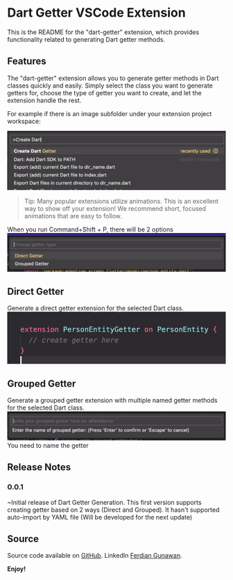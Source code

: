 # Dart Getter VSCode Extension

This is the README for the "dart-getter" extension, which provides functionality related to generating Dart getter methods.

## Features

The "dart-getter" extension allows you to generate getter methods in Dart classes quickly and easily. Simply select the class you want to generate getters for, choose the type of getter you want to create, and let the extension handle the rest.

For example if there is an image subfolder under your extension project workspace:

![Command Menu](./screenshots/main_menu.png)

> Tip: Many popular extensions utilize animations. This is an excellent way to show off your extension! We recommend short, focused animations that are easy to follow.


When you run Command+Shift + P, there will be 2 options
![Two Option Menus](./screenshots/two_option_menus.png)

## Direct Getter

Generate a direct getter extension for the selected Dart class.
![Direct Getter Example](./screenshots/direct_example.png)

## Grouped Getter

Generate a grouped getter extension with multiple named getter methods for the selected Dart class.
![Grouped naming textfield](./screenshots/grouped_naming_textfield.png)
You need to name the getter


## Release Notes

### 0.0.1

~Initial release of Dart Getter Generation.
This first version supports creating getter based on 2 ways (Direct and Grouped).
It hasn't supported auto-import by YAML file (Will be developed for the next update)


## Source

Source code available on [GitHub](https://github.com/ferdiangunawan/dart-getter-vscode-extension).
LinkedIn [Ferdian Gunawan](https://www.linkedin.com/in/ferdiangunawan).

**Enjoy!**
